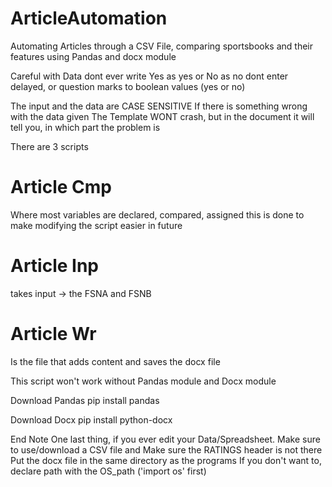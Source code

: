 # ArticleAutomation
Automating Articles through a CSV File, comparing sportsbooks and their features using Pandas and docx module

Careful with Data
dont ever write Yes as yes or No as no
dont enter delayed, or question marks to boolean values (yes or no)

The input and the data are CASE SENSITIVE If there is something wrong with the data given The Template WONT crash, but in the document it will tell you, in which part the problem is

There are 3 scripts

# Article Cmp
Where most variables are declared, compared, assigned this is done to make modifying the script easier in future

# Article Inp
takes input -> the FSNA and FSNB

# Article Wr
Is the file that adds content and saves the docx file

This script won't work without Pandas module and Docx module

Download Pandas
pip install pandas

Download Docx
pip install python-docx


End Note
One last thing, if you ever edit your Data/Spreadsheet. Make sure to use/download a CSV file and Make sure the RATINGS header is not there Put the docx file in the same directory as the programs If you don't want to, declare path with the OS_path ('import os' first)
